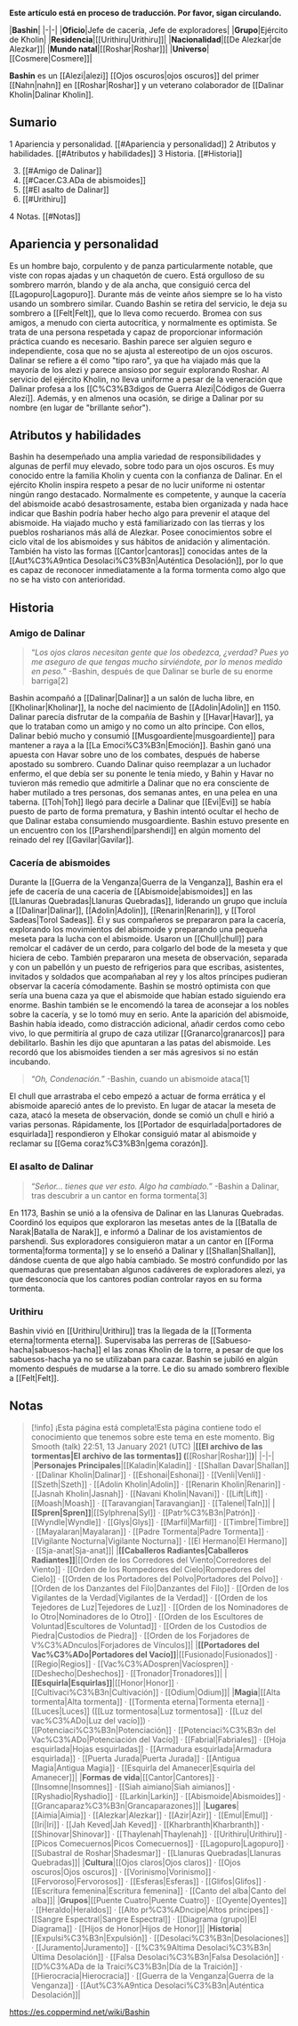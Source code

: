 **Este artículo está en proceso de traducción. Por favor, sigan circulando.**


|**Bashin**|
|-|-|
|**Oficio**|Jefe de cacería, Jefe de exploradores|
|**Grupo**|Ejército de Kholin|
|**Residencia**|[[Urithiru\|Urithiru]]|
|**Nacionalidad**|[[De Alezkar\|de Alezkar]]|
|**Mundo natal**|[[Roshar\|Roshar]]|
|**Universo**|[[Cosmere\|Cosmere]]|

**Bashin** es un [[Alezi\|alezi]] [[Ojos oscuros\|ojos oscuros]] del primer [[Nahn\|nahn]] en [[Roshar\|Roshar]] y un veterano colaborador de [[Dalinar Kholin\|Dalinar Kholin]].

## Sumario

1 Apariencia y personalidad. [[#Apariencia y personalidad]] 
2 Atributos y habilidades. [[#Atributos y habilidades]] 
3 Historia. [[#Historia]] 

3. [[#Amigo de Dalinar]] 
3. [[#Cacer.C3.ADa de abismoides]] 
3. [[#El asalto de Dalinar]] 
3. [[#Urithiru]] 


4 Notas. [[#Notas]] 


## Apariencia y personalidad
Es un hombre bajo, corpulento y de panza particularmente notable, que viste con ropas ajadas y un chaquetón de cuero. Está orgulloso de su sombrero marrón, blando y de ala ancha, que consiguió cerca del [[Lagopuro\|Lagopuro]]. Durante más de veinte años siempre se lo ha visto usando un sombrero similar. Cuando Bashin se retira del servicio, le deja su sombrero a [[Felt\|Felt]], que lo lleva como recuerdo.
Bromea con sus amigos, a menudo con cierta autocrítica, y normalmente es optimista. Se trata de una persona respetada y capaz de proporcionar información práctica cuando es necesario. Bashin parece ser alguien seguro e independiente, cosa que no se ajusta al estereotipo de un ojos oscuros. Dalinar se refiere a él como "tipo raro", ya que ha viajado más que la mayoría de los alezi y parece ansioso por seguir explorando Roshar. Al servicio del ejército Kholin, no lleva uniforme a pesar de la veneración que Dalinar profesa a los [[C%C3%B3digos de Guerra Alezi\|Códigos de Guerra Alezi]]. Además, y en almenos una ocasión, se dirige a Dalinar por su nombre (en lugar de "brillante señor").

## Atributos y habilidades
Bashin ha desempeñado una amplia variedad de responsibilidades y algunas de perfil muy elevado, sobre todo para un ojos oscuros. Es muy conocido entre la familia Kholin y cuenta con la confianza de Dalinar. En el ejército Kholin inspira respeto a pesar de no lucir uniforme ni ostentar ningún rango destacado. Normalmente es competente, y aunque la cacería del abismoide acabó desastrosamente, estaba bien organizada y nada hace indicar que Bashin podría haber hecho algo para prevenir el ataque del abismoide.
Ha viajado mucho y está familiarizado con las tierras y los pueblos rosharianos más allá de Alezkar. Posee conocimientos sobre el ciclo vital de los abismoides y sus hábitos de anidación y alimentación. También ha visto las formas [[Cantor\|cantoras]] conocidas antes de la [[Aut%C3%A9ntica Desolaci%C3%B3n\|Auténtica Desolación]], por lo que es capaz de reconocer inmediatamente a la forma tormenta como algo que no se ha visto con anterioridad.

## Historia
### Amigo de Dalinar
>“*Los ojos claros necesitan gente que los obedezca, ¿verdad? Pues yo me aseguro de que tengas mucho sirviéndote, por lo menos medido en peso.*”
\-Bashin, después de que Dalinar se burle de su enorme barriga[2]


Bashin acompañó a [[Dalinar\|Dalinar]] a un salón de lucha libre, en [[Kholinar\|Kholinar]], la noche del nacimiento de [[Adolin\|Adolin]] en 1150. Dalinar parecía disfrutar de la compañía de Bashin y [[Havar\|Havar]], ya que lo trataban como un amigo y no como un alto príncipe. Con ellos, Dalinar bebió mucho y consumió [[Musgoardiente\|musgoardiente]] para mantener a raya a la [[La Emoci%C3%B3n\|Emoción]]. Bashin ganó una apuesta con Havar sobre uno de los combates, después de haberse apostado su sombrero.
Cuando Dalinar quiso reemplazar a un luchador enfermo, el que debía ser su ponente le tenía miedo, y Bahin y Havar no tuvieron más remedio que admitirle a Dalinar que no era consciente de haber mutilado a tres personas, dos semanas antes, en una pelea en una taberna. [[Toh\|Toh]] llegó para decirle a Dalinar que [[Evi\|Evi]] se había puesto de parto de forma prematura, y Bashin intentó ocultar el hecho de que Dalinar estaba consumiendo musgoardiente.
Bashin estuvo presente en un encuentro con los [[Parshendi\|parshendi]] en algún momento del reinado del rey [[Gavilar\|Gavilar]].

### Cacería de abismoides
Durante la [[Guerra de la Venganza\|Guerra de la Venganza]], Bashin era el jefe de cacería de una cacería de [[Abismoide\|abismoides]] en las [[Llanuras Quebradas\|Llanuras Quebradas]], liderando un grupo que incluía a [[Dalinar\|Dalinar]], [[Adolin\|Adolin]], [[Renarin\|Renarin]], y [[Torol Sadeas\|Torol Sadeas]]. Él y sus compañeros se prepararon para la cacería, explorando los movimientos del abismoide y preparando una pequeña meseta para la lucha con el abismoide. Usaron un [[Chull\|chull]] para remolcar el cadáver de un cerdo, para colgarlo del bode de la meseta y que hiciera de cebo. También prepararon una meseta de observación, separada y con un pabellón y un puesto de refrigerios para que escribas, asistentes, invitados y soldados que acompañaban al rey y los altos príncipes pudieran observar la cacería cómodamente. Bashin se mostró optimista con que sería una buena caza ya que el abismoide que habían estado siguiendo era enorme.
Bashin también se le encomendó la tarea de aconsejar a los nobles sobre la cacería, y se lo tomó muy en serio. Ante la aparición del abismoide, Bashin había ideado, como distracción adicional, añadir cerdos como cebo vivo, lo que permitiría al grupo de caza utilizar [[Granarco\|granarcos]] para debilitarlo. Bashin les dijo que apuntaran a las patas del abismoide. Les recordó que los abismoides tienden a ser más agresivos si no están incubando.

>“*Oh, Condenación.*”
\-Bashin, cuando un abismoide ataca[1]


El chull que arrastraba el cebo empezó a actuar de forma errática y el abismoide apareció antes de lo previsto. En lugar de atacar la meseta de caza, atacó la meseta de observación, donde se comió un chull e hirió a varias personas. Rápidamente, los [[Portador de esquirlada\|portadores de esquirlada]] respondieron y Elhokar consiguió matar al abismoide y reclamar su [[Gema coraz%C3%B3n\|gema corazón]].

### El asalto de Dalinar
>“*Señor… tienes que ver esto. Algo ha cambiado.*”
\-Bashin a Dalinar, tras descubrir a un cantor en forma tormenta[3]


En 1173, Bashin se unió a la ofensiva de Dalinar en las Llanuras Quebradas. Coordinó los equipos que exploraron las mesetas antes de la [[Batalla de Narak\|Batalla de Narak]], e informó a Dalinar de los avistamientos de parshendi. Sus exploradores consiguieron matar a un cantor en [[Forma tormenta\|forma tormenta]] y se lo enseñó a Dalinar y [[Shallan\|Shallan]], dándose cuenta de que algo había cambiado. Se mostró confundido por las quemaduras que presentaban algunos cadáveres de exploradores alezi, ya que desconocía que los cantores podían controlar rayos en su forma tormenta.

### Urithiru
Bashin vivió en [[Urithiru\|Urithiru]] tras la llegada de la [[Tormenta eterna\|tormenta eterna]]. Supervisaba las perreras de [[Sabueso-hacha\|sabuesos-hacha]] el las zonas Kholin de la torre, a pesar de que los sabuesos-hacha ya no se utilizaban para cazar. Bashin se jubiló en algún momento después de mudarse a la torre. Le dio su amado sombrero flexible a [[Felt\|Felt]].

## Notas

> [!info] ¡Esta página está completa!Esta página contiene todo el conocimiento que tenemos sobre este tema en este momento.
Big Smooth (talk) 22:51, 13 January 2021 (UTC)
|**[[El archivo de las tormentas\|El archivo de las tormentas]] (**[[Roshar\|Roshar]]**)**|
|-|-|
|**Personajes Principales**|[[Kaladin\|Kaladin]] · [[Shallan Davar\|Shallan]] · [[Dalinar Kholin\|Dalinar]] · [[Eshonai\|Eshonai]] · [[Venli\|Venli]] · [[Szeth\|Szeth]] · [[Adolin Kholin\|Adolin]] · [[Renarin Kholin\|Renarin]] · [[Jasnah Kholin\|Jasnah]] · [[Navani Kholin\|Navani]] · [[Lift\|Lift]] · [[Moash\|Moash]] · [[Taravangian\|Taravangian]] · [[Talenel\|Taln]]|
|**[[Spren\|Spren]]**|[[Sylphrena\|Syl]] · [[Patr%C3%B3n\|Patrón]] · [[Wyndle\|Wyndle]] · [[Glys\|Glys]] · [[Marfil\|Marfil]] · [[Timbre\|Timbre]] · [[Mayalaran\|Mayalaran]] · [[Padre Tormenta\|Padre Tormenta]] · [[Vigilante Nocturna\|Vigilante Nocturna]] · [[El Hermano\|El Hermano]] · [[Sja-anat\|Sja-anat]]|
|**[[Caballeros Radiantes\|Caballeros Radiantes]]**|[[Orden de los Corredores del Viento\|Corredores del Viento]] · [[Orden de los Rompedores del Cielo\|Rompedores del Cielo]] · [[Orden de los Portadores del Polvo\|Portadores del Polvo]] · [[Orden de los Danzantes del Filo\|Danzantes del Filo]] · [[Orden de los Vigilantes de la Verdad\|Vigilantes de la Verdad]] · [[Orden de los Tejedores de Luz\|Tejedores de Luz]] · [[Orden de los Nominadores de lo Otro\|Nominadores de lo Otro]] · [[Orden de los Escultores de Voluntad\|Escultores de Voluntad]] · [[Orden de los Custodios de Piedra\|Custodios de Piedra]] · [[Orden de los Forjadores de V%C3%ADnculos\|Forjadores de Vínculos]]|
|**[[Portadores del Vac%C3%ADo\|Portadores del Vacío]]**|[[Fusionado\|Fusionados]] · [[Regio\|Regios]] · [[Vac%C3%ADospren\|Vacíospren]] · [[Deshecho\|Deshechos]] · [[Tronador\|Tronadores]]|
|**[[Esquirla\|Esquirlas]]**|[[Honor\|Honor]] · [[Cultivaci%C3%B3n\|Cultivación]] · [[Odium\|Odium]]|
|**Magia**|[[Alta tormenta\|Alta tormenta]] · [[Tormenta eterna\|Tormenta eterna]] · [[Luces\|Luces]] ([[Luz tormentosa\|Luz tormentosa]] · [[Luz del vac%C3%ADo\|Luz del vacío]]) · [[Potenciaci%C3%B3n\|Potenciación]] · [[Potenciaci%C3%B3n del Vac%C3%ADo\|Potenciación del Vacío]] · [[Fabrial\|Fabriales]] · [[Hoja esquirlada\|Hojas esquirladas]] · [[Armadura esquirlada\|Armadura esquirlada]] · [[Puerta Jurada\|Puerta Jurada]] · [[Antigua Magia\|Antigua Magia]] · [[Esquirla del Amanecer\|Esquirla del Amanecer]]|
|**Formas de vida**|[[Cantor\|Cantores]] · [[Insomne\|Insomnes]] · [[Siah aimiano\|Siah aimianos]] · [[Ryshadio\|Ryshadio]] · [[Larkin\|Larkin]] · [[Abismoide\|Abismoides]] · [[Grancaparaz%C3%B3n\|Grancaparazones]]|
|**Lugares**|[[Aimia\|Aimia]] · [[Alezkar\|Alezkar]] · [[Azir\|Azir]] · [[Emul\|Emul]] · [[Iri\|Iri]] · [[Jah Keved\|Jah Keved]] · [[Kharbranth\|Kharbranth]] · [[Shinovar\|Shinovar]] · [[Thaylenah\|Thaylenah]] · [[Urithiru\|Urithiru]] · [[Picos Comecuernos\|Picos Comecuernos]] · [[Lagopuro\|Lagopuro]] · [[Subastral de Roshar\|Shadesmar]] · [[Llanuras Quebradas\|Llanuras Quebradas]]|
|**Cultura**|[[Ojos claros\|Ojos claros]] · [[Ojos oscuros\|Ojos oscuros]] · [[Vorinismo\|Vorinismo]] · [[Fervoroso\|Fervorosos]] · [[Esferas\|Esferas]] · [[Glifos\|Glifos]] · [[Escritura femenina\|Escritura femenina]] · [[Canto del alba\|Canto del alba]]|
|**Grupos**|[[Puente Cuatro\|Puente Cuatro]] · [[Oyente\|Oyentes]] · [[Heraldo\|Heraldos]] · [[Alto pr%C3%ADncipe\|Altos príncipes]] · [[Sangre Espectral\|Sangre Espectral]] · [[Diagrama (grupo)\|El Diagrama]] · [[Hijos de Honor\|Hijos de Honor]]|
|**Historia**|[[Expulsi%C3%B3n\|Expulsión]] · [[Desolaci%C3%B3n\|Desolaciones]] · [[Juramento\|Juramento]] · [[%C3%9Altima Desolaci%C3%B3n\|Última Desolación]] · [[Falsa Desolaci%C3%B3n\|Falsa Desolación]] · [[D%C3%ADa de la Traici%C3%B3n\|Día de la Traición]] · [[Hierocracia\|Hierocracia]] · [[Guerra de la Venganza\|Guerra de la Venganza]] · [[Aut%C3%A9ntica Desolaci%C3%B3n\|Auténtica Desolación]]|



https://es.coppermind.net/wiki/Bashin